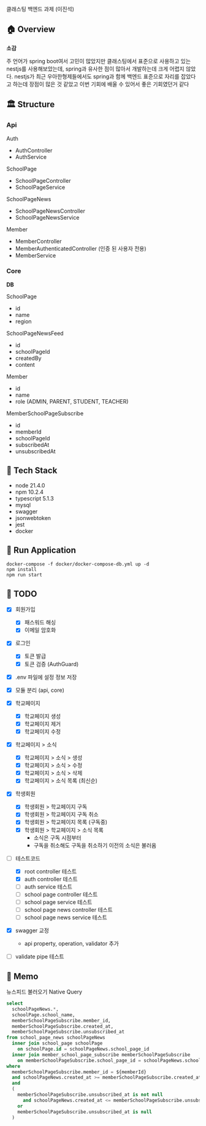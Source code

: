 클래스팅 백엔드 과제 (이진석)

## 🏠 Overview

**소감**

주 언어가 spring boot여서 고민이 많았지만 클래스팅에서 표준으로 사용하고 있는 nestjs를 사용해보았는데, spring과 유사한 점이 많아서 개발하는데 크게 어렵지 않았다. nestjs가 최근 우아한형제들에서도 spring과 함께 백엔드 표준으로 자리를 잡았다고 하는데 장점이 많은 것 같았고 이번 기회에 배울 수 있어서 좋은 기회였던거 같다

## 🏛️ Structure

### Api

Auth

- AuthController
- AuthService

SchoolPage

- SchoolPageController
- SchoolPageService

SchoolPageNews

- SchoolPageNewsController
- SchoolPageNewsService

Member

- MemberController
- MemberAuthenticatedController (인증 된 사용자 전용)
- MemberService

### Core

**DB**

SchoolPage

- id
- name
- region

SchoolPageNewsFeed

- id
- schoolPageId
- createdBy
- content

Member

- id
- name
- role (ADMIN, PARENT, STUDENT, TEACHER)

MemberSchoolPageSubscribe

- id
- memberId
- schoolPageId
- subscribedAt
- unsubscribedAt

## 🎢 Tech Stack

- node 21.4.0
- npm 10.2.4
- typescript 5.1.3
- mysql
- swagger
- jsonwebtoken
- jest
- docker

## 🏃 Run Application

```shellscript
docker-compose -f docker/docker-compose-db.yml up -d
npm install
npm run start
```

## 👷 TODO

- [x] 회원가입

  - [x] 패스워드 해싱
  - [x] 이메일 암호화

- [x] 로그인

  - [x] 토큰 발급
  - [x] 토큰 검증 (AuthGuard)

- [x] .env 파일에 설정 정보 저장
- [x] 모듈 분리 (api, core)
- [x] 학교페이지

  - [x] 학교페이지 생성
  - [x] 학교페이지 제거
  - [x] 학교페이지 수정

- [x] 학교페이지 > 소식

  - [x] 학교페이지 > 소식 > 생성
  - [x] 학교페이지 > 소식 > 수정
  - [x] 학교페이지 > 소식 > 삭제
  - [x] 학교페이지 > 소식 목록 (최신순)

- [x] 학생회원

  - [x] 학생회원 > 학교페이지 구독
  - [x] 학생회원 > 학교페이지 구독 취소
  - [x] 학생회원 > 학교페이지 목록 (구독중)
  - [x] 학생회원 > 학교페이지 > 소식 목록
    - 소식은 구독 시점부터
    - 구독을 취소해도 구독을 취소하기 이전의 소식은 불러옴

- [ ] 테스트코드

  - [x] root controller 테스트
  - [x] auth controller 테스트
  - [ ] auth service 테스트
  - [ ] school page controller 테스트
  - [ ] school page service 테스트
  - [ ] school page news controller 테스트
  - [ ] school page news service 테스트

- [x] swagger 교정

  - api property, operation, validator 추가

- [ ] validate pipe 테스트

## 🧾 Memo

뉴스피드 불러오기 Native Query

```sql
select
  schoolPageNews.*,
  schoolPage.school_name,
  memberSchoolPageSubscribe.member_id,
  memberSchoolPageSubscribe.created_at,
  memberSchoolPageSubscribe.unsubscribed_at
from school_page_news schoolPageNews
  inner join school_page schoolPage
    on schoolPage.id = schoolPageNews.school_page_id
  inner join member_school_page_subscribe memberSchoolPageSubscribe
    on memberSchoolPageSubscribe.school_page_id = schoolPageNews.school_page_id
where
  memberSchoolPageSubscribe.member_id = ${memberId}
  and schoolPageNews.created_at >= memberSchoolPageSubscribe.created_at
  and
  (
    memberSchoolPageSubscribe.unsubscribed_at is not null
      and schoolPageNews.created_at <= memberSchoolPageSubscribe.unsubscribed_at
    or
    memberSchoolPageSubscribe.unsubscribed_at is null
  )
```
